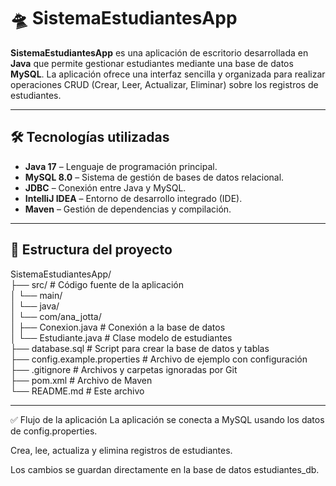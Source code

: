 # 🛸 SistemaEstudiantesApp

**SistemaEstudiantesApp** es una aplicación de escritorio desarrollada en **Java** que permite gestionar estudiantes mediante una base de datos **MySQL**. La aplicación ofrece una interfaz sencilla y organizada para realizar operaciones CRUD (Crear, Leer, Actualizar, Eliminar) sobre los registros de estudiantes.

---

## 🛠 Tecnologías utilizadas

- **Java 17** – Lenguaje de programación principal.<br>
- **MySQL 8.0** – Sistema de gestión de bases de datos relacional.<br>
- **JDBC** – Conexión entre Java y MySQL.<br>
- **IntelliJ IDEA** – Entorno de desarrollo integrado (IDE).<br>
- **Maven** – Gestión de dependencias y compilación.<br>

---

## 📂 Estructura del proyecto

SistemaEstudiantesApp/<br>
├── src/ # Código fuente de la aplicación<br>
│ └── main/<br>
│ └── java/<br>
│ └── com/ana_jotta/<br>
│ ├── Conexion.java # Conexión a la base de datos<br>
│ └── Estudiante.java # Clase modelo de estudiantes<br>
├── database.sql # Script para crear la base de datos y tablas<br>
├── config.example.properties # Archivo de ejemplo con configuración<br>
├── .gitignore # Archivos y carpetas ignoradas por Git<br>
├── pom.xml # Archivo de Maven<br>
└── README.md # Este archivo<br>


---

✅ Flujo de la aplicación
La aplicación se conecta a MySQL usando los datos de config.properties.<br>

Crea, lee, actualiza y elimina registros de estudiantes.<br>

Los cambios se guardan directamente en la base de datos estudiantes_db.<br>





